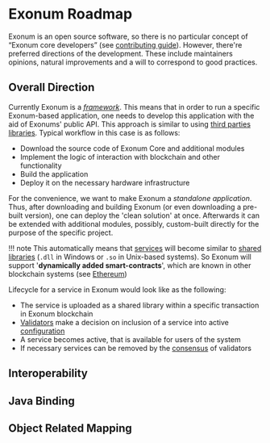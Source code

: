 # Exonum Roadmap

Exonum is an open source software, so there is no particular concept of
“Exonum core developers” (see [contributing guide](contributing.md)). However,
there're preferred directions of the development. These include maintainers
opinions, natural improvements and a will to correspond to good practices.

## Overall Direction

Currently Exonum is a
[*framework*](https://en.wikipedia.org/wiki/Software_framework). This means
that in order to run a specific Exonum-based application, one needs to develop
this application with the aid of Exonums' public API. This approach is similar
to using [third parties
libraries](https://en.wikipedia.org/wiki/Third-party_software_component).
Typical workflow in this case is as follows:

- Download the source code of Exonum Core and additional modules
- Implement the logic of interaction with blockchain and other functionality
- Build the application
- Deploy it on the necessary hardware infrastructure

For the convenience, we want to make Exonum a *standalone application*. Thus,
after downloading and building Exonum (or even downloading a pre-built
version), one can deploy the 'clean solution' at once. Afterwards it can be
extended with additional modules, possibly, custom-built directly for the
purpose of the specific project.

!!! note
    This automatically means that [services](../architecture/services.md) will
    become similar to [shared
    libraries](https://en.wikipedia.org/wiki/Library_(computing)#Shared_libraries)
    (`.dll` in Windows or `.so` in Unix-based systems). So Exonum will support
    '**dynamically added smart-contracts**', which are known in other blockchain
    systems (see
    [Ethereum](http://www.ethdocs.org/en/latest/contracts-and-transactions/contracts.html))

Lifecycle for a service in Exonum would look like as the following:

- The service is uploaded as a shared library within a specific transaction in
  Exonum blockchain
- [Validators](../advanced/consensus/consensus/#assumptions) make a decision on
  inclusion of a service into active
  [configuration](../architecture/configuration)
- A service becomes active, that is available for users of the system
- If necessary services can be removed by the
  [consensus](../advanced/consensus/consensus.md) of validators

## Interoperability

## Java Binding

## Object Related Mapping
